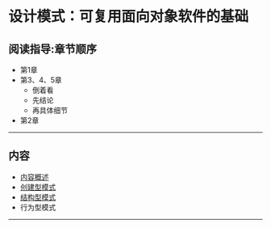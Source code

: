 #   设计模式：可复用面向对象软件的基础

##  阅读指导:章节顺序
-   第1章
-   第3、4、5章
    -   倒着看
    -   先结论
    -   再具体细节
-   第2章

----

##  内容
-   [内容概述](101.md)
-   [创建型模式](201.md)
-   [结构型模式](202.md)
-   行为型模式

----
